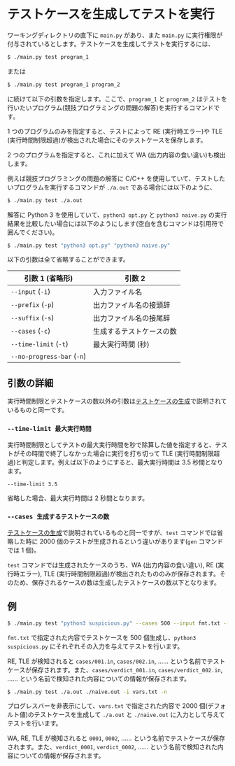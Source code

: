 # テストケースを生成してテストを実行

ワーキングディレクトリの直下に `main.py` があり、また `main.py` に実行権限が付与されているとします。テストケースを生成してテストを実行するには、

```bash
$ ./main.py test program_1
```

または

```bash
$ ./main.py test program_1 program_2
```

に続けて以下の引数を指定します。ここで、`program_1` と `program_2` はテストを行いたいプログラム(競技プログラミングの問題の解答)を実行するコマンドです。

1 つのプログラムのみを指定すると、テストによって RE (実行時エラー)や TLE (実行時間制限超過)が検出された場合にそのテストケースを保存します。

2 つのプログラムを指定すると、これに加えて WA (出力内容の食い違い)も検出します。

例えば競技プログラミングの問題の解答に C/C++ を使用していて、テストしたいプログラムを実行するコマンドが `./a.out` である場合には以下のように、

```bash
$ ./main.py test ./a.out
```

解答に Python 3 を使用していて、`python3 opt.py` と `python3 naive.py` の実行結果を比較したい場合には以下のようにします(空白を含むコマンドは引用符で囲んでください)。

```bash
$ ./main.py test "python3 opt.py" "python3 naive.py"
```

以下の引数は全て省略することができます。

| 引数 1 (省略形)| 引数 2 |
|---|---|
| `--input` (`-i`) | 入力ファイル名 |
| `--prefix` (`-p`) | 出力ファイル名の接頭辞 |
| `--suffix` (`-s`) | 出力ファイル名の接尾辞 |
| `--cases` (`-c`) | 生成するテストケースの数 |
| `--time-limit` (`-t`) | 最大実行時間 (秒) |
| `--no-progress-bar` (`-n`) ||

## 引数の詳細

実行時間制限とテストケースの数以外の引数は[テストケースの生成](https://github.com/naskya/testcase-generator/blob/main/docs/gen.md)で説明されているものと同一です。

### `--time-limit 最大実行時間`

実行時間制限としてテストの最大実行時間を秒で除算した値を指定すると、テストがその時間で終了しなかった場合に実行を打ち切って TLE (実行時間制限超過)と判定します。例えば以下のようにすると、最大実行時間は 3.5 秒間となります。

```
--time-limit 3.5
```

省略した場合、最大実行時間は 2 秒間となります。

### `--cases 生成するテストケースの数`

[テストケースの生成](https://github.com/naskya/testcase-generator/blob/main/docs/gen.md)で説明されているものと同一ですが、`test` コマンドでは省略した時に 2000 個のテストが生成されるという違いがあります(`gen` コマンドでは 1 個)。

`test` コマンドでは生成されたケースのうち、WA (出力内容の食い違い), RE (実行時エラー), TLE (実行時間制限超過)が検出されたもののみが保存されます。そのため、保存されるケースの数は生成したテストケースの数以下となります。

## 例

```bash
$ ./main.py test "python3 suspicious.py" --cases 500 --input fmt.txt --prefix cases/ --suffix .in
```

`fmt.txt` で指定された内容でテストケースを 500 個生成し、`python3 suspicious.py` にそれぞれその入力を与えてテストを行います。

RE, TLE が検知されると `cases/001.in`, `cases/002.in`, …… という名前でテストケースが保存されます。また、`cases/verdict_001.in`, `cases/verdict_002.in`, …… という名前で検知された内容についての情報が保存されます。

```bash
$ ./main.py test ./a.out ./naive.out -i vars.txt -n
```

プログレスバーを非表示にして、`vars.txt` で指定された内容で 2000 個(デフォルト値)のテストケースを生成して `./a.out` と `./naive.out` に入力として与えてテストを行います。

WA, RE, TLE が検知されると `0001`, `0002`, …… という名前でテストケースが保存されます。また、`verdict_0001`, `verdict_0002`, …… という名前で検知された内容についての情報が保存されます。

